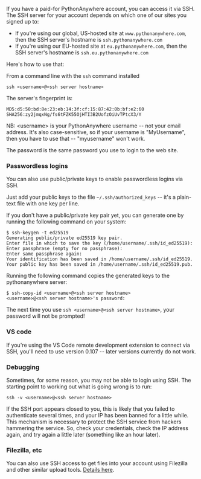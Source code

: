 
<!--
.. title: SSH Access
.. slug: SSHAccess
.. date: 2015-05-13 14:35:28 UTC+01:00
.. tags:
.. category:
.. link:
.. description:
.. type: text
-->



If you have a paid-for PythonAnywhere account, you can access it via SSH.
The SSH server for your account depends on which one of our sites you signed up
to:

* If you're using our global, US-hosted site at `www.pythonanywhere.com`, then the
  SSH server's hostname is `ssh.pythonanywhere.com`
* If you're using our EU-hosted site at `eu.pythonanywhere.com`, then the
  SSH server's hostname is `ssh.eu.pythonanywhere.com`

Here's how to use that:

From a command line with the `ssh` command installed

    ssh <username>@<ssh server hostname>

The server's fingerprint is:

    MD5:d5:50:bd:8e:23:eb:14:3f:cf:15:87:42:0b:bf:e2:60
    SHA256:zy2jmqxNg/fs6tFZK55OjHTI3B2UofzOiUvTPtcX3/Y

NB: &lt;username&gt; is your PythonAnywhere username -- not your email address.
It's also case-sensitive, so if your username is "MyUsername", then you have to
use that -- "myusername" won't work.

The password is the same password you use to login to the web site.

### Passwordless logins

You can also use public/private keys to enable passwordless logins via SSH.

Just add your public keys to the file `~/.ssh/authorized_keys` -- it's a plain-text
file with one key per line.

If you don't have a public/private key pair yet, you can generate one by running the following command on your system:

    $ ssh-keygen -t ed25519
    Generating public/private ed25519 key pair.
    Enter file in which to save the key (/home/username/.ssh/id_ed25519):
    Enter passphrase (empty for no passphrase):
    Enter same passphrase again:
    Your identification has been saved in /home/username/.ssh/id_ed25519.
    Your public key has been saved in /home/username/.ssh/id_ed25519.pub.

Running the following command copies the generated keys to the pythonanywhere server:

    $ ssh-copy-id <username>@<ssh server hostname>
    <username>@<ssh server hostname>'s password:

The next time you use `ssh <username>@<ssh server hostname>`, your password will not be prompted!


### VS code

If you're using the VS Code remote development extension to connect via SSH,
you'll need to use version 0.107 -- later versions currently do not work.


### Debugging

Sometimes, for some reason, you may not be able to login using SSH. The
starting point to working out what is going wrong is to run:

    ssh -v <username>@<ssh server hostname>

If the SSH port appears closed to you, this is likely that you failed to
authenticate several times, and your IP has been banned for a little while.
This mechanism is necessary to protect the SSH service from hackers hammering
the service. So, check your credentials, check the IP address again, and
try again a little later (something like an hour later).

### Filezilla, etc

You can also use SSH access to get files into your account using Filezilla and
other similar upload tools. [Details here](/pages/UploadingAndDownloadingFiles).

